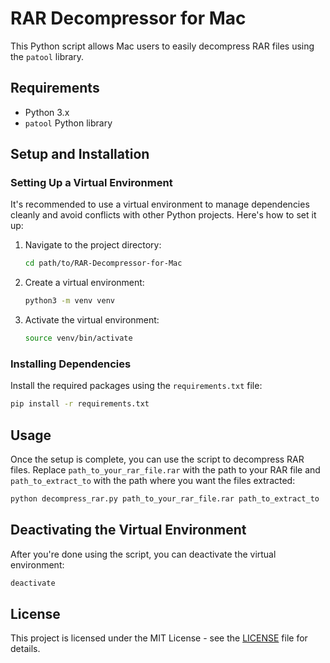 # RAR Decompressor for Mac

This Python script allows Mac users to easily decompress RAR files using the `patool` library.

## Requirements

- Python 3.x
- `patool` Python library

## Setup and Installation

### Setting Up a Virtual Environment

It's recommended to use a virtual environment to manage dependencies cleanly and avoid conflicts with other Python projects. Here's how to set it up:

1. Navigate to the project directory:
   ```bash
   cd path/to/RAR-Decompressor-for-Mac
   ```

2. Create a virtual environment:
   ```bash
   python3 -m venv venv
   ```

3. Activate the virtual environment:
   ```bash
   source venv/bin/activate
   ```

### Installing Dependencies

Install the required packages using the `requirements.txt` file:

```bash
pip install -r requirements.txt
```

## Usage

Once the setup is complete, you can use the script to decompress RAR files. Replace `path_to_your_rar_file.rar` with the path to your RAR file and `path_to_extract_to` with the path where you want the files extracted:

```bash
python decompress_rar.py path_to_your_rar_file.rar path_to_extract_to
```

## Deactivating the Virtual Environment

After you're done using the script, you can deactivate the virtual environment:

```bash
deactivate
```

## License

This project is licensed under the MIT License - see the [LICENSE](LICENSE) file for details.
